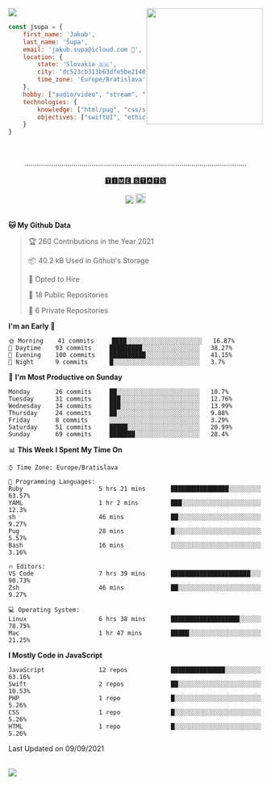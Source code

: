 
<img src="https://creepy-corp.eu/pika-bg.png">
<img align='right' src="https://creepy-corp.eu/pika.gif" width="230">
<br>

```js
const jsupa = {
    first_name: 'Jakub',
    last_name: 'Šupa',
    email: 'jakub.supa@icloud.com 📧',
    location: {
        state: 'Slovakia 🇸🇰',
        city: 'dc523cb313b63dfe5be2140b0c05b3bc',
        time_zone: 'Europe/Bratislava'
    },
    hobby: ["audio/video", "stream", "3D modelling/printing", "crypto (XRP 🤍)", "IoT/DIY", "tech"],
    technologies: {
        knowledge: ["html/pug", "css/scss", "javascript/jquery", "vue/react", "nodejs", "ruby on rails", "php", "pgsql/mysql"],
        objectives: ["swiftUI", "ethical hacking", "boost all knowledge to master class"]
    }
}

  ```

<br>
<p align="center">
.............................................................................................................
<br><br>
<a href="https://wakatime.com/@jsupa">🆃🅸🅼🅴 🆂🆃🅰🆃🆂</a>
<br><br>
<img src="https://visitor-badge.laobi.icu/badge?page_id=jsupa.jsupa">
<a href='https://ko-fi.com/Y8Y246Y0V' target='_blank'>
    <img src="https://img.shields.io/badge/buy%20me%20a%20coffee-donate-yellow.svg" alt="Buy Me A Coffee donate button" height="20px"/>
</a>
<br><br>

<!--START_SECTION:waka-->
**🐱 My Github Data** 

> 🏆 260 Contributions in the Year 2021
 > 
> 📦 40.2 kB Used in Github's Storage 
 > 
> 💼 Opted to Hire
 > 
> 📜 18 Public Repositories 
 > 
> 🔑 6 Private Repositories  
 > 
**I'm an Early 🐤** 

```text
🌞 Morning    41 commits     ████░░░░░░░░░░░░░░░░░░░░░   16.87% 
🌆 Daytime    93 commits     █████████░░░░░░░░░░░░░░░░   38.27% 
🌃 Evening    100 commits    ██████████░░░░░░░░░░░░░░░   41.15% 
🌙 Night      9 commits      █░░░░░░░░░░░░░░░░░░░░░░░░   3.7%

```
📅 **I'm Most Productive on Sunday** 

```text
Monday       26 commits     ██░░░░░░░░░░░░░░░░░░░░░░░   10.7% 
Tuesday      31 commits     ███░░░░░░░░░░░░░░░░░░░░░░   12.76% 
Wednesday    34 commits     ███░░░░░░░░░░░░░░░░░░░░░░   13.99% 
Thursday     24 commits     ██░░░░░░░░░░░░░░░░░░░░░░░   9.88% 
Friday       8 commits      ░░░░░░░░░░░░░░░░░░░░░░░░░   3.29% 
Saturday     51 commits     █████░░░░░░░░░░░░░░░░░░░░   20.99% 
Sunday       69 commits     ███████░░░░░░░░░░░░░░░░░░   28.4%

```


📊 **This Week I Spent My Time On** 

```text
⌚︎ Time Zone: Europe/Bratislava

💬 Programming Languages: 
Ruby                     5 hrs 21 mins       ████████████████░░░░░░░░░   63.57% 
YAML                     1 hr 2 mins         ███░░░░░░░░░░░░░░░░░░░░░░   12.3% 
sh                       46 mins             ██░░░░░░░░░░░░░░░░░░░░░░░   9.27% 
Pug                      28 mins             █░░░░░░░░░░░░░░░░░░░░░░░░   5.57% 
Bash                     16 mins             ░░░░░░░░░░░░░░░░░░░░░░░░░   3.16%

🔥 Editors: 
VS Code                  7 hrs 39 mins       ██████████████████████░░░   90.73% 
Zsh                      46 mins             ██░░░░░░░░░░░░░░░░░░░░░░░   9.27%

💻 Operating System: 
Linux                    6 hrs 38 mins       ███████████████████░░░░░░   78.75% 
Mac                      1 hr 47 mins        █████░░░░░░░░░░░░░░░░░░░░   21.25%

```

**I Mostly Code in JavaScript** 

```text
JavaScript               12 repos            ███████████████░░░░░░░░░░   63.16% 
Swift                    2 repos             ██░░░░░░░░░░░░░░░░░░░░░░░   10.53% 
PHP                      1 repo              █░░░░░░░░░░░░░░░░░░░░░░░░   5.26% 
CSS                      1 repo              █░░░░░░░░░░░░░░░░░░░░░░░░   5.26% 
HTML                     1 repo              █░░░░░░░░░░░░░░░░░░░░░░░░   5.26%

```



 Last Updated on 09/09/2021
<!--END_SECTION:waka-->

</p><br>
<img src="https://creepy-corp.eu/pika-bg-bottom.png">
